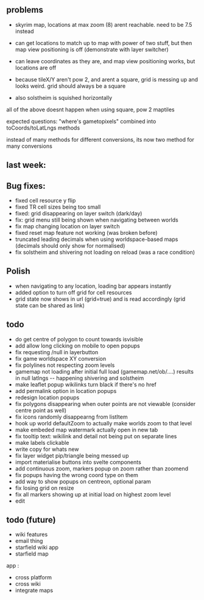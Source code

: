 

## problems

- skyrim map, locations at max zoom (8) arent reachable. need to be 7.5 instead

- can get locations to match up to map with power of two stuff, but then map view positioning is off (demonstrate with layer switcher)

- can leave coordinates as they are, and map view positioning works, but locations are off

- because tileX/Y aren't pow 2, and arent a square, grid is messing up and looks weird. grid should always be a square

- also solstheim is squished horizontally

all of the above doesnt happen when using square, pow 2 maptiles



expected questions: "where's gametopixels" combined into toCoords/toLatLngs methods

instead of many methods for different conversions, its now two method for many conversions



## last week:


## Bug fixes:
- fixed cell resource y flip
- fixed TR cell sizes being too small
- fixed: grid disappearing on layer switch (dark/day)
- fix: grid menu still being shown when navigating between worlds
- fix map changing location on layer switch
- fixed reset map feature not working (was broken before)
- truncated leading decimals when using worldspace-based maps (decimals should only show for normalised)
- fix solstheim and shivering not loading on reload (was a race condition)

## Polish
- when navigating to any location, loading bar appears instantly
- added option to turn off grid for cell resources
- grid state now shows in url (grid=true) and is read accordingly (grid state can be shared as link)

## todo

- do get centre of polygon to count towards isvisible
- add allow long clicking on mobile to open popups
- fix requesting /null in layerbutton
- fix game worldspace XY conversion
- fix polylines not respecting zoom levels
- gamemap not loading after initial full load (gamemap.net/ob/....) results in null latlngs -- happening shivering and solstheim
- make leaflet popup wikilinks turn black if there's no href
- add permalink option in location popups
- redesign location popups
- fix polygons disappearing when outer points are not viewable (consider centre point as well)
- fix icons randomly disappearng from listItem
- hook up world defaultZoom to actually make worlds zoom to that level
- make embeded map watermark actually open in new tab
- fix tooltip text: wikilink and detail not being put on separate lines
- make labels clickable
- write copy for whats new
- fix layer widget pip/triangle being messed up
- import materialise buttons into svelte components
- add continuous zoom, markers popup on zoom rather than zoomend
- fix popups having the wrong coord type on them
- add way to show popups on centreon, optional param
- fix losing grid on resize
- fix all markers showing up at initial load on highest zoom level
- edit

## todo (future)
- wiki features
- email thing
- starfield wiki app
- starfield map

app :
- cross platform
- cross wiki
- integrate maps